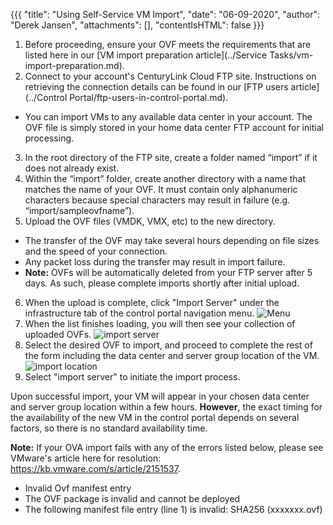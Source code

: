 {{{
  "title": "Using Self-Service VM Import",
  "date": "06-09-2020",
  "author": "Derek Jansen",
  "attachments": [],
  "contentIsHTML": false
}}}

1. Before proceeding, ensure your OVF meets the requirements that are listed here in our [VM import preparation article](../Service Tasks/vm-import-preparation.md).
2. Connect to your account's CenturyLink Cloud FTP site. Instructions on retrieving the connection details can be found in our [FTP users article](../Control Portal/ftp-users-in-control-portal.md).
  - You can import VMs to any available data center in your account. The OVF file is simply stored in your home data center FTP account for initial processing.
3. In the root directory of the FTP site, create a folder named “import” if it does not already exist.
4. Within the “import” folder, create another directory with a name that matches the name of your OVF. It must contain only alphanumeric characters because special characters may result in failure (e.g. “import/sampleovfname”).
5. Upload the OVF files (VMDK, VMX, etc) to the new directory.
  - The transfer of the OVF may take several hours depending on file sizes and the speed of your connection.
  - Any packet loss during the transfer may result in import failure.
  - **Note:** OVFs will be automatically deleted from your FTP server after 5 days. As such, please complete imports shortly after initial upload.
6. When the upload is complete, click "Import Server" under the infrastructure tab of the control portal navigation menu.
  ![Menu](../images/portal/portal-import-server.png)
7. When the list finishes loading, you will then see your collection of uploaded OVFs.
  ![import server](https://t3n.zendesk.com/attachments/token/uvYOmyt2Jd2E3ASHrSvrtwUpG/?name=VM_Import.png)
8. Select the desired OVF to import, and proceed to complete the rest of the form including the data center and server group location of the VM.
  ![import location](https://t3n.zendesk.com/attachments/token/HfKE7C1T1I2uTYwjLYeNO3GWJ/?name=Screen+Shot+2015-02-04+at+7.43.53+AM.png)
9. Select "import server" to initiate the import process.

Upon successful import, your VM will appear in your chosen data center and server group location within a few hours. **However**, the exact timing for the availability of the new VM in the control portal depends on several factors, so there is no standard availability time.

**Note:** If your OVA import fails with any of the errors listed below, please see VMware's article here for resolution: https://kb.vmware.com/s/article/2151537.

- Invalid Ovf manifest entry
- The OVF package is invalid and cannot be deployed
- The following manifest file entry (line 1) is invalid: SHA256 (xxxxxxx.ovf)
